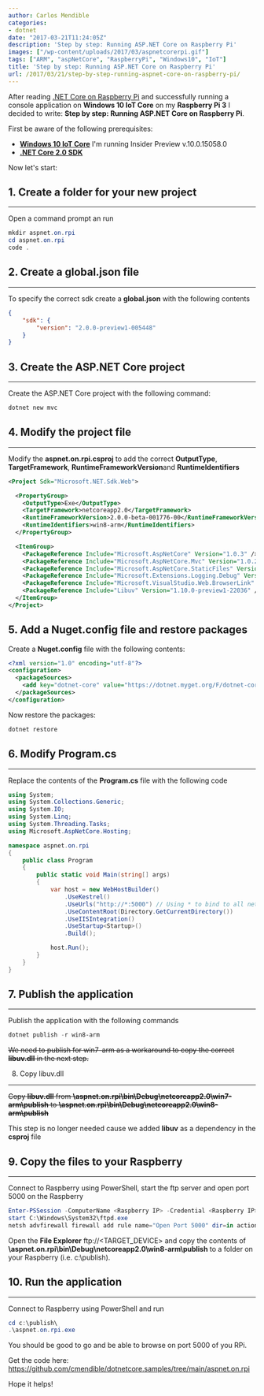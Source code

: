 ```yaml
---
author: Carlos Mendible
categories:
- dotnet
date: "2017-03-21T11:24:05Z"
description: 'Step by step: Running ASP.NET Core on Raspberry Pi'
images: ["/wp-content/uploads/2017/03/aspnetcorerpi.gif"]
tags: ["ARM", "aspNetCore", "RaspberryPi", "Windows10", "IoT"]
title: 'Step by step: Running ASP.NET Core on Raspberry Pi'
url: /2017/03/21/step-by-step-running-aspnet-core-on-raspberry-pi/
---
```

After reading <a href="https://github.com/dotnet/core/blob/master/samples/RaspberryPiInstructions.md" target="_blank">.NET Core on Raspberry Pi</a> and successfully running a console application on **Windows 10 IoT Core** on my **Raspberry Pi 3** I decided to write: **Step by step: Running ASP.NET Core on Raspberry Pi**.

First be aware of the following prerequisites:

  * **<a href="https://developer.microsoft.com/en-us/windows/iot/GetStarted" target="_blank">Windows 10 IoT Core</a>** I'm running Insider Preview v.10.0.15058.0
  * **<a href="https://github.com/dotnet/cli/tree/master" target="_blank">.NET Core 2.0 SDK</a>**

Now let's start:

## 1. Create a folder for your new project
---
Open a command prompt an run 
    
``` powershell
mkdir aspnet.on.rpi
cd aspnet.on.rpi
code .
```

## 2. Create a global.json file
---
To specify the correct sdk create a **global.json** with the following contents 
    
``` json
{
    "sdk": {
        "version": "2.0.0-preview1-005448"
    }
}
```

## 3. Create the ASP.NET Core project
---
Create the ASP.NET Core project with the following command:
    
``` powershell
dotnet new mvc
```

## 4. Modify the project file
---
Modify the **aspnet.on.rpi.csproj** to add the correct **OutputType**, **TargetFramework**, **RuntimeFrameworkVersion**and **RuntimeIdentifiers**
    
``` xml
<Project Sdk="Microsoft.NET.Sdk.Web">

  <PropertyGroup>
    <OutputType>Exe</OutputType>
    <TargetFramework>netcoreapp2.0</TargetFramework>
    <RuntimeFrameworkVersion>2.0.0-beta-001776-00</RuntimeFrameworkVersion>
    <RuntimeIdentifiers>win8-arm</RuntimeIdentifiers>
  </PropertyGroup>

  <ItemGroup>
    <PackageReference Include="Microsoft.AspNetCore" Version="1.0.3" />
    <PackageReference Include="Microsoft.AspNetCore.Mvc" Version="1.0.2" />
    <PackageReference Include="Microsoft.AspNetCore.StaticFiles" Version="1.0.1" />
    <PackageReference Include="Microsoft.Extensions.Logging.Debug" Version="1.0.1" />
    <PackageReference Include="Microsoft.VisualStudio.Web.BrowserLink" Version="1.0.1" />
    <PackageReference Include="Libuv" Version="1.10.0-preview1-22036" />
  </ItemGroup>
</Project>
```

## 5. Add a Nuget.config file and restore packages
Create a **Nuget.config** file with the following contents:
    
``` xml
<?xml version="1.0" encoding="utf-8"?>
<configuration>
  <packageSources>
    <add key="dotnet-core" value="https://dotnet.myget.org/F/dotnet-core/api/v3/index.json" />
  </packageSources>
</configuration>
```
    
Now restore the packages:
    
``` powershell
dotnet restore
```

## 6. Modify Program.cs
---
Replace the contents of the **Program.cs** file with the following code 
    
``` csharp
using System;
using System.Collections.Generic;
using System.IO;
using System.Linq;
using System.Threading.Tasks;
using Microsoft.AspNetCore.Hosting;

namespace aspnet.on.rpi
{
    public class Program
    {
        public static void Main(string[] args)
        {
            var host = new WebHostBuilder()
                .UseKestrel()
                .UseUrls("http://*:5000") // Using * to bind to all network interfaces
                .UseContentRoot(Directory.GetCurrentDirectory())
                .UseIISIntegration()
                .UseStartup<Startup>()
                .Build();

            host.Run();
        }
    }
}
```

## 7. Publish the application
---
Publish the application with the following commands 
    
``` powershell
dotnet publish -r win8-arm
```

<del datetime="2017-03-23T20:33:55+00:00">We need to publish for win7-arm as a workaround to copy the correct **libuv.dll** in the next step.</del>
      
8. Copy libuv.dll
---      
<del datetime="2017-03-23T20:33:55+00:00">Copy **libuv.dll** from **\aspnet.on.rpi\bin\Debug\netcoreapp2.0\win7-arm\publish** to **\aspnet.on.rpi\bin\Debug\netcoreapp2.0\win8-arm\publish**</del>
          
This step is no longer needed cause we added **libuv** as a dependency in the **csproj** file
      
## 9. Copy the files to your Raspberry
---      
Connect to Raspberry using PowerShell, start the ftp server and open port 5000 on the Raspberry
      
          
``` powershell
Enter-PSSession -ComputerName <Raspberry IP> -Credential <Raspberry IP>\Administrator
start C:\Windows\System32\ftpd.exe
netsh advfirewall firewall add rule name="Open Port 5000" dir=in action=allow protocol=TCP localport=5000
```
          
Open the **File Explorer** ftp://<TARGET_DEVICE> and copy the contents of **\aspnet.on.rpi\bin\Debug\netcoreapp2.0\win8-arm\publish** to a folder on your Raspberry (i.e. c:\publish).

## 10. Run the application
---            
Connect to Raspberry using PowerShell and run
                            
``` powershell
cd c:\publish\
.\aspnet.on.rpi.exe
```
You should be good to go and be able to browse on port 5000 of you RPi.
        
Get the code here: <a href="https://github.com/cmendible/dotnetcore.samples/tree/main/aspnet.on.rpi">https://github.com/cmendible/dotnetcore.samples/tree/main/aspnet.on.rpi</a>
        
Hope it helps!        